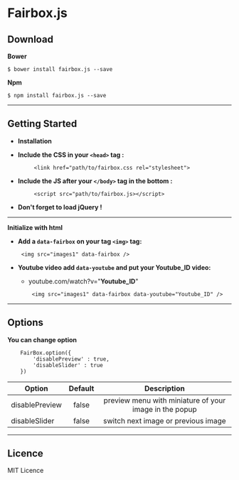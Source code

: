 # Fairbox.js

## Download ##

**Bower**

    $ bower install fairbox.js --save

**Npm**

    $ npm install fairbox.js --save

----------
## Getting Started ##
- **Installation**
 - **Include the CSS in your `<head>` tag :**

		    <link href="path/to/fairbox.css rel="stylesheet">

 - **Include the JS after your `</body>` tag in the bottom :**

		    <script src="path/to/fairbox.js></script>

- **Don't forget to load jQuery !**

----------
**Initialize with html**

 - **Add a `data-fairbox` on your tag `<img>` tag:** 
 

	    <img src="images1" data-fairbox />

 - **Youtube video add  `data-youtube` and put your Youtube_ID video:** 
	 

	 - youtube.com/watch?v="**Youtube_ID**"

		    <img src="images1" data-fairbox data-youtube="Youtube_ID" />

----------
## Options ##

**You can change option** 

	    FairBox.option({
			'disablePreview' : true,
			'disableSlider' : true
		})

| Option              | Default        | Description                                                    |
| ------------------- |:-------------: | :--------------------------------------------------------------:|
| disablePreview      | false          | preview menu with miniature of your image in the popup |
| disableSlider       | false          | switch next image or previous image                        |

----------
## Licence ##

MIT Licence

